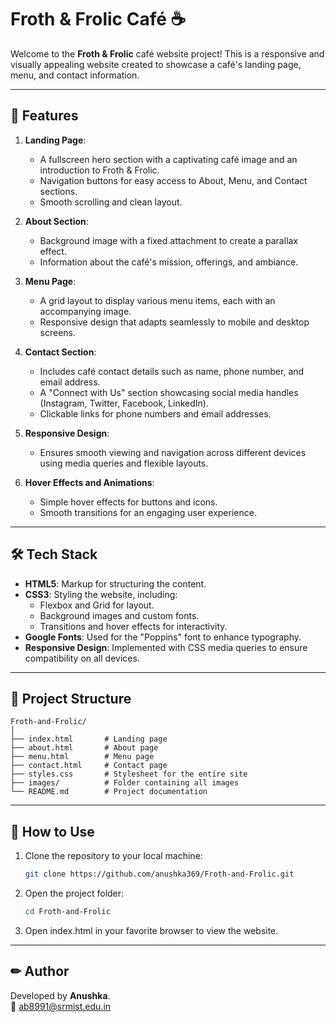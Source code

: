 # Froth & Frolic Café ☕

Welcome to the **Froth & Frolic** café website project! This is a responsive and visually appealing website created to showcase a café's landing page, menu, and contact information.

---

## 🌟 Features

1. **Landing Page**:
   - A fullscreen hero section with a captivating café image and an introduction to Froth & Frolic.
   - Navigation buttons for easy access to About, Menu, and Contact sections.
   - Smooth scrolling and clean layout.

2. **About Section**:
   - Background image with a fixed attachment to create a parallax effect.
   - Information about the café's mission, offerings, and ambiance.

3. **Menu Page**:
   - A grid layout to display various menu items, each with an accompanying image.
   - Responsive design that adapts seamlessly to mobile and desktop screens.

4. **Contact Section**:
   - Includes café contact details such as name, phone number, and email address.
   - A "Connect with Us" section showcasing social media handles (Instagram, Twitter, Facebook, LinkedIn).
   - Clickable links for phone numbers and email addresses.

5. **Responsive Design**:
   - Ensures smooth viewing and navigation across different devices using media queries and flexible layouts.

6. **Hover Effects and Animations**:
   - Simple hover effects for buttons and icons.
   - Smooth transitions for an engaging user experience.

---

## 🛠️ Tech Stack

- **HTML5**: Markup for structuring the content.
- **CSS3**: Styling the website, including:
  - Flexbox and Grid for layout.
  - Background images and custom fonts.
  - Transitions and hover effects for interactivity.
- **Google Fonts**: Used for the "Poppins" font to enhance typography.
- **Responsive Design**: Implemented with CSS media queries to ensure compatibility on all devices.

---

## 📂 Project Structure

```
Froth-and-Frolic/
│
├── index.html       # Landing page
├── about.html       # About page
├── menu.html        # Menu page
├── contact.html     # Contact page
├── styles.css       # Stylesheet for the entire site
├── images/          # Folder containing all images
└── README.md        # Project documentation
```

---

## 🚀 How to Use

1. Clone the repository to your local machine:
   ```bash
   git clone https://github.com/anushka369/Froth-and-Frolic.git
   
2. Open the project folder:
   ```bash
   cd Froth-and-Frolic
   
3. Open index.html in your favorite browser to view the website.

---

## ✏ Author 
Developed by **Anushka**. <br>
📧 [ab8991@srmist.edu.in](mailto:ab8991@srmist.edu.in)

